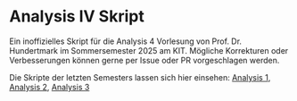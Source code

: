 # Analysis IV Skript

Ein inoffizielles Skript für die Analysis 4 Vorlesung von Prof. Dr. Hundertmark im Sommersemester 2025 am KIT. Mögliche Korrekturen oder Verbesserungen können gerne per Issue oder PR vorgeschlagen werden.

Die Skripte der letzten Semesters lassen sich hier einsehen: [Analysis 1](https://github.com/rk-kit/Analysis-I-Hundertmark-KIT), [Analysis 2](https://github.com/rk-kit/Analysis-II-Hundertmark-KIT), [Analysis 3](https://github.com/rk-kit/Analysis-III-Hundertmark-KIT) 
